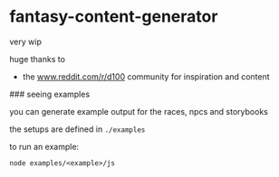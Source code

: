 # fantasy-content-generator

very wip

huge thanks to

- the www.reddit.com/r/d100 community for inspiration and content

### seeing examples

you can generate example output for the races, npcs and storybooks

the setups are defined in `./examples`

to run an example:

```
node examples/<example>/js
```
